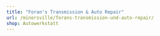 ```yaml
---
title: "Foran's Transmission & Auto Repair"
url: /minersville/forans-transmission-und-auto-repair/
shop: Autowerkstatt
---
```

